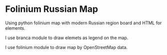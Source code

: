 # Folinium Russian Map
Using python folinium map with modern Russian region board and HTML for elements.

I use branca module to draw elemets as legend on the map.

I use folinium module to draw map by OpenStreetMap data.
